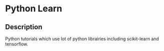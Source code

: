 # Python Learn

## Description

Python tutorials which use lot of python librairies including scikit-learn and tensorflow.


